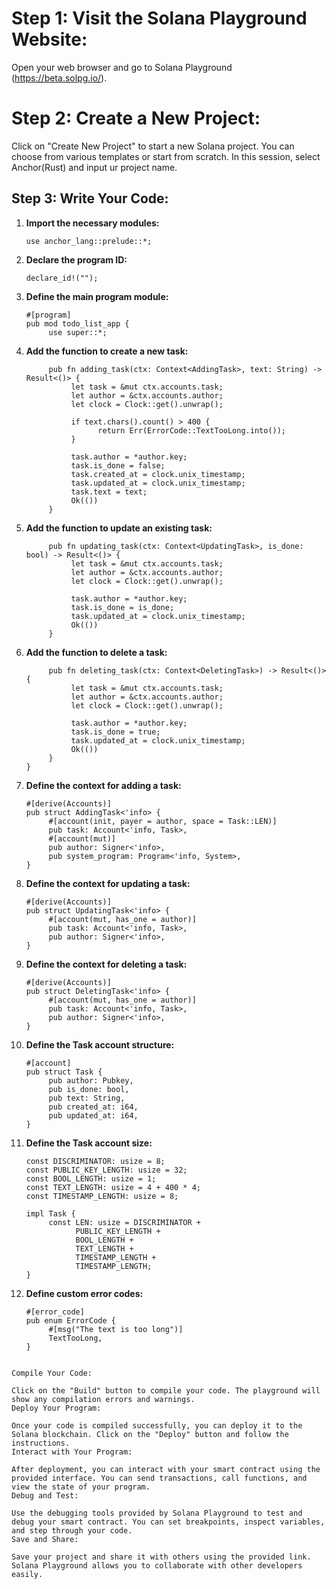 # Step 1: Visit the Solana Playground Website:
Open your web browser and go to Solana Playground (https://beta.solpg.io/).

# Step 2: Create a New Project:
Click on "Create New Project" to start a new Solana project. You can choose from various templates or start from scratch.
In this session, select Anchor(Rust) and input ur project name.

## Step 3: Write Your Code:

1. **Import the necessary modules:**
    ```
    use anchor_lang::prelude::*;
    ```

2. **Declare the program ID:**

    ```
    declare_id!("");
    ```

3. **Define the main program module:**
    ```
    #[program]
    pub mod todo_list_app {
         use super::*;
    ```

4. **Add the function to create a new task:**
    ```
         pub fn adding_task(ctx: Context<AddingTask>, text: String) -> Result<()> {
              let task = &mut ctx.accounts.task;
              let author = &ctx.accounts.author;
              let clock = Clock::get().unwrap();
              
              if text.chars().count() > 400 {
                    return Err(ErrorCode::TextTooLong.into());
              }
              
              task.author = *author.key;
              task.is_done = false;
              task.created_at = clock.unix_timestamp;
              task.updated_at = clock.unix_timestamp;
              task.text = text;
              Ok(())
         }
    ```

5. **Add the function to update an existing task:**
    ```
         pub fn updating_task(ctx: Context<UpdatingTask>, is_done: bool) -> Result<()> {
              let task = &mut ctx.accounts.task;
              let author = &ctx.accounts.author;
              let clock = Clock::get().unwrap();
              
              task.author = *author.key;
              task.is_done = is_done;
              task.updated_at = clock.unix_timestamp;
              Ok(())
         }
    ```

6. **Add the function to delete a task:**
    ```
         pub fn deleting_task(ctx: Context<DeletingTask>) -> Result<()> {
              let task = &mut ctx.accounts.task;
              let author = &ctx.accounts.author;
              let clock = Clock::get().unwrap();
              
              task.author = *author.key;
              task.is_done = true;
              task.updated_at = clock.unix_timestamp;
              Ok(())
         }
    }
    ```

7. **Define the context for adding a task:**
    ```
    #[derive(Accounts)]
    pub struct AddingTask<'info> {
         #[account(init, payer = author, space = Task::LEN)]
         pub task: Account<'info, Task>,
         #[account(mut)]
         pub author: Signer<'info>,
         pub system_program: Program<'info, System>,
    }
    ```

8. **Define the context for updating a task:**
    ```
    #[derive(Accounts)]
    pub struct UpdatingTask<'info> {
         #[account(mut, has_one = author)]
         pub task: Account<'info, Task>,
         pub author: Signer<'info>,
    }
    ```

9. **Define the context for deleting a task:**
    ```
    #[derive(Accounts)]
    pub struct DeletingTask<'info> {
         #[account(mut, has_one = author)]
         pub task: Account<'info, Task>,
         pub author: Signer<'info>,
    }
    ```

10. **Define the Task account structure:**
     ```
     #[account]
     pub struct Task {
          pub author: Pubkey,
          pub is_done: bool,
          pub text: String,
          pub created_at: i64,
          pub updated_at: i64,
     }
     ```

11. **Define the Task account size:**
     ```
     const DISCRIMINATOR: usize = 8;
     const PUBLIC_KEY_LENGTH: usize = 32;
     const BOOL_LENGTH: usize = 1;
     const TEXT_LENGTH: usize = 4 + 400 * 4;
     const TIMESTAMP_LENGTH: usize = 8;

     impl Task {
          const LEN: usize = DISCRIMINATOR +
                PUBLIC_KEY_LENGTH +
                BOOL_LENGTH +
                TEXT_LENGTH +
                TIMESTAMP_LENGTH +
                TIMESTAMP_LENGTH;
     }
     ```

12. **Define custom error codes:**
     ```
     #[error_code]
     pub enum ErrorCode {
          #[msg("The text is too long")]
          TextTooLong,
     }
     ```
```

Compile Your Code:

Click on the "Build" button to compile your code. The playground will show any compilation errors and warnings.
Deploy Your Program:

Once your code is compiled successfully, you can deploy it to the Solana blockchain. Click on the "Deploy" button and follow the instructions.
Interact with Your Program:

After deployment, you can interact with your smart contract using the provided interface. You can send transactions, call functions, and view the state of your program.
Debug and Test:

Use the debugging tools provided by Solana Playground to test and debug your smart contract. You can set breakpoints, inspect variables, and step through your code.
Save and Share:

Save your project and share it with others using the provided link. Solana Playground allows you to collaborate with other developers easily.